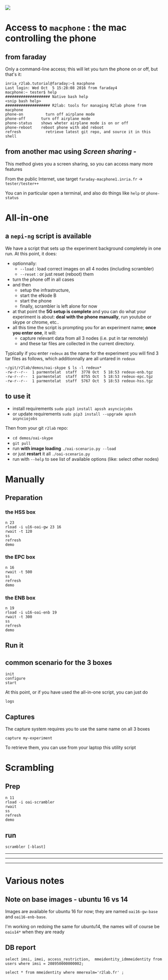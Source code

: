 ![](oai-figures.002.png)


# Access to `macphone` : the mac controlling the phone

## from faraday

Only a command-line access; this will let you turn the phone on or off, but that's it:

```
inria_r2lab.tutorial@faraday:~$ macphone
Last login: Wed Oct  5 15:28:08 2016 from faraday4
macphone:~ tester$ help
#################### Native bash help
<snip bash help>
#################### R2lab: tools for managing R2lab phone from macphone
phone-on	      turn off airplane mode
phone-off       turn off airplane mode
phone-status    shows wheter airplane mode is on or off
phone-reboot    reboot phone with abd reboot
refresh 	      retrieve latest git repo, and source it in this shell
```

## from another mac using *Screen sharing* - 

This method gives you a screen sharing, so you can access many more features

From the public Internet, use target `faraday-macphone1.inria.fr` -> `tester/tester++`

You can in particular open a terminal, and also do things like `help` or `phone-status`

# All-in-one

## a `nepi-ng` script is available

We have a script that sets up the experiment background completely in one run. At this point, it does:

* optionnally:
  * `--load` : load correct images on all 4 nodes (including scrambler)
  * `--reset` : or just reset (reboot) them
* turn the phone off in all cases
* and then
  * setup the infrastructure,
  * start the eNode B
  * start the phone
  * finally, scrambler is left alone for now
* at that point the **5G setup is complete** and you can do what your experiment is about: **deal with the phone manually**, run youtube or skype or chrome, etc..
* all this time the script is prompting you for an experiment name; **once you enter one**, it will:
   * capture relevant data from all 3 nodes (i.e. put in tar remotely)
   * and these tar files are collected in the current directory.

Typically if you enter `redeux` as the name for the experiment you will find 3 tar files as follows, which additionnally are all untared in `redeux`

```
~/git/r2lab/demos/oai-skype $ ls -l redeux*
-rw-r--r--  1 parmentelat  staff  3778 Oct  5 18:53 redeux-enb.tgz
-rw-r--r--  1 parmentelat  staff  8755 Oct  5 18:53 redeux-epc.tgz
-rw-r--r--  1 parmentelat  staff  5767 Oct  5 18:53 redeux-hss.tgz  
```

## to use it

* install requirements `sudo pip3 install apssh asynciojobs`
* or update requirements `sudo pip3 install --upgrade apssh asynciojobs`

Then from your git `r2lab` repo:

* `cd demos/oai-skype`
* `git pull`
* run **with image loading** `./oai-scenario.py --load`
* or just **restart** it all `./oai-scenario.py`
* run with `--help` to see list of available options (like: select other nodes)

# Manually

## Preparation

### the HSS box

```
n 23
rload -i u16-oai-gw 23 16
rwait -t 120
ss
refresh
demo
```

### the EPC box

```
n 16
rwait -t 500
ss
refresh
demo
```
### the ENB box

```
n 19
rload -i u16-oai-enb 19 
rwait -t 300
ss
refresh
demo
```

## Run it

## common scenario for the 3 boxes

```
init
configure
start
```

At this point, or if you have used the all-in-one script, you can just do

```
logs
```

## Captures

The capture system requires you to use the same name on all 3 boxes

```
capture my-experiment
```

To retrieve them, you can use from your laptop this utility script



# Scrambling

## Prep

```
n 11
rload -i oai-scrambler
rwait
ss
refresh
demo
```

## run

```
scrambler [-blast]
```

*****
*****
*****


# Various notes

## Note on base images - ubuntu 16 vs 14

Images are available for ubuntu 16 for now; they are named `oai16-gw-base` and `oai16-enb-base`.

I'm working on redoing the same for ubuntu14, the names will of course be `oaiu14*` when they are ready

## DB report

```
select imsi, imei, access_restriction,  mmeidentity_idmmeidentity from users where imsi = 208950000000002;

select * from mmeidentity where mmerealm='r2lab.fr' ;
```
